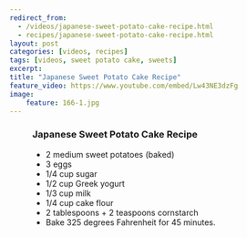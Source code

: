 ```yaml
---
redirect_from: 
  - /videos/japanese-sweet-potato-cake-recipe.html
  - recipes/japanese-sweet-potato-cake-recipe.html
layout: post
categories: [videos, recipes]
tags: [videos, sweet potato cake, sweets]
excerpt: 
title: "Japanese Sweet Potato Cake Recipe"
feature_video: https://www.youtube.com/embed/Lw43NE3dzFg
image:
    feature: 166-1.jpg
---
```


<figure class="ingredients" markdown="1">

### Japanese Sweet Potato Cake Recipe
 
- 2 medium sweet potatoes (baked)
- 3 eggs
- 1/4 cup sugar
- 1/2 cup Greek yogurt
- 1/3 cup milk
- 1/4 cup cake flour
- 2 tablespoons + 2 teaspoons cornstarch
- Bake 325 degrees Fahrenheit for 45 minutes.

</figure>

